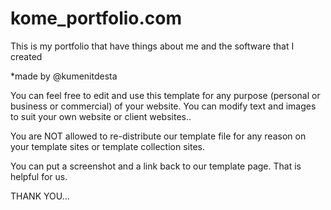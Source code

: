 # kome_portfolio.com
This is my portfolio that have things about me and the software that I created

 *made by @kumenitdesta

You can feel free to edit and use this template for any purpose (personal or business or commercial) of your website. You can modify text and images to suit your own website or client websites..

You are NOT allowed to re-distribute our template file for any reason on your template sites or template collection sites.

You can put a screenshot and a link back to our template page. That is helpful for us.

THANK YOU...
